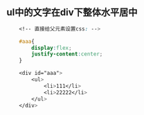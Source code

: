 <!--
 * @Author: your name
 * @Date: 2020-01-22 10:51:46
 * @LastEditTime : 2020-01-22 10:52:04
 * @LastEditors  : Please set LastEditors
 * @Description: In User Settings Edit
 * @FilePath: /fe_blog/css/05/README.md
 -->
## ul中的文字在div下整体水平居中

```css
    <!-- 直接给父元素设置css: -->

    #aaa{
        display:flex;
        justify-content:center;
    }

    <div id="aaa">
        <ul>
            <li>111</li>
            <li>22222</li>
        </ul>
    </div>
```